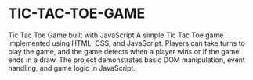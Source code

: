 # TIC-TAC-TOE-GAME
Tic Tac Toe Game built with JavaScript A simple Tic Tac Toe game implemented using HTML, CSS, and JavaScript. Players can take turns to play the game, and the game detects when a player wins or if the game ends in a draw. The project demonstrates basic DOM manipulation, event handling, and game logic in JavaScript.

